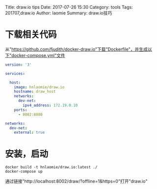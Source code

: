 Title: draw.io tips
Date: 2017-07-26 15:30
Category: tools
Tags: 201707,draw.io 
Author: laomie
Summary: draw.io技巧

下载相关代码
===============
从"https://github.com/fjudith/docker-draw.io"下载"Dockerfile"，并生成以下"docker-compose.yml"文件
```yml
version: '3'

services:

  host:
    image: hnlaomie/draw.io
    hostname: draw_host
    networks:
      dev-net:
        ipv4_address: 172.19.0.10
    ports:
      - 8002:8080

networks:
  dev-net:
    external: true
```

安装，启动
===================
```
docker build -t hnlaomie/draw.io:latest ./
docker-compose up
```
通过链接"http://localhost:8002/draw/?offline=1&https=0"打开"draw.io"
